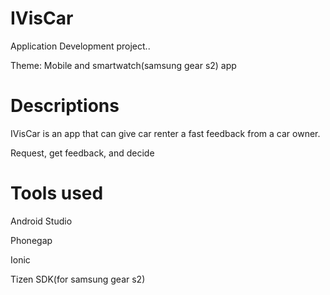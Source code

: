 # IVisCar
Application Development project..

Theme: Mobile and smartwatch(samsung gear s2) app

# Descriptions

IVisCar is an app that can give car renter a fast feedback from a car owner. 

Request, get feedback, and decide


# Tools used

Android Studio

Phonegap

Ionic

Tizen SDK(for samsung gear s2)


